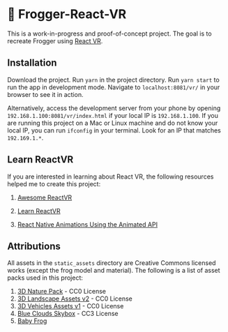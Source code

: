 # :frog: Frogger-React-VR

This is a work-in-progress and proof-of-concept project. The goal is to recreate Frogger using [React VR](https://facebook.github.io/react-vr/).

## Installation

Download the project. Run `yarn` in the project directory. Run `yarn start` to run the app in development mode. Navigate to `localhost:8081/vr/` in your browser to see it in action.

Alternatively, access the development server from your phone by opening `192.168.1.100:8081/vr/index.html` if your local IP is `192.168.1.100`. If you are running this project on a Mac or Linux machine and do not know your local IP, you can run `ifconfig` in your terminal. Look for an IP that matches `192.169.1.*`.

## Learn ReactVR

If you are interested in learning about React VR, the following resources helped me to create this project:

1. [Awesome ReactVR](https://github.com/nikgraf/awesome-react-vr)

1. [Learn ReactVR](https://medium.com/coding-artist/learn-react-vr-chapter-1-hello-virtual-world-202241c0cb63)

1. [React Native Animations Using the Animated API](https://medium.com/react-native-training/react-native-animations-using-the-animated-api-ebe8e0669fae)

## Attributions

All assets in the `static_assets` directory are Creative Commons licensed works (except the frog model and material). The following is a list of asset packs used in this project:

1. [3D Nature Pack](http://kenney.nl) - CC0 License
1. [3D Landscape Assets v2](http://www.racoon-media.nl) - CC0 License
1. [3D Vehicles Assets v1](http://www.racoon-media.nl) - CC0 License
1. [Blue Clouds Skybox](https://opengameart.org/node/11727) - CC3 License
1. [Baby Frog](https://www.models-resource.com/playstation/frogger2/model/10237/)